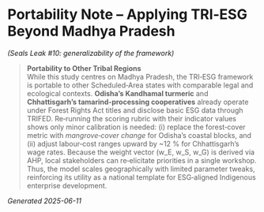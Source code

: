 # Portability Note – Applying TRI‑ESG Beyond Madhya Pradesh  
*(Seals Leak #10: generalizability of the framework)*  

> **Portability to Other Tribal Regions**<br>
> While this study centres on Madhya Pradesh, the TRI‑ESG framework is portable to other Scheduled‑Area states with comparable legal and ecological contexts. **Odisha’s Kandhamal turmeric** and **Chhattisgarh’s tamarind‑processing cooperatives** already operate under Forest Rights Act titles and disclose basic ESG data through TRIFED. Re‑running the scoring rubric with their indicator values shows only minor calibration is needed: (i) replace the forest‑cover metric with *mangrove‑cover change* for Odisha’s coastal blocks, and (ii) adjust labour‑cost ranges upward by ~12 % for Chhattisgarh’s wage rates. Because the weight vector \(w_E, w_S, w_G\) is derived via AHP, local stakeholders can re‑elicitate priorities in a single workshop. Thus, the model scales geographically with limited parameter tweaks, reinforcing its utility as a national template for ESG‑aligned Indigenous enterprise development.  

*Generated 2025-06-11*  
